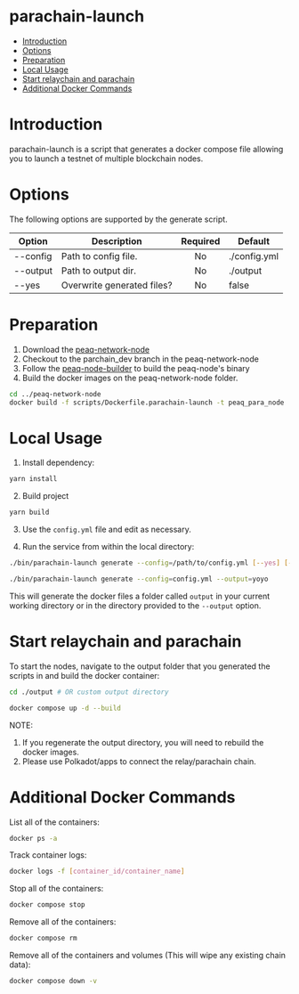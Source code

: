 # parachain-launch

- [Introduction](#introduction)
- [Options](#options)
- [Preparation](#preparation)
- [Local Usage](#local-usage)
- [Start relaychain and parachain](#start-relaychain-and-parachain)
- [Additional Docker Commands](#additional-docker-commands)

# Introduction

parachain-launch is a script that generates a docker compose file allowing you to launch a testnet of multiple blockchain nodes.

# Options

The following options are supported by the generate script.

| Option        | Description                |Required            | Default      |
| ------------- |----------------------------|:------------------:|--------------|
| --config      | Path to config file.       | No                 | ./config.yml |
| --output      | Path to output dir.        | No                 | ./output     |
| --yes         | Overwrite generated files? | No                 | false        |

# Preparation

1. Download the [peaq-network-node](https://github.com/peaqnetwork/peaq-network-node)
2. Checkout to the parchain_dev branch in the peaq-network-node
3. Follow the [peaq-node-builder](https://github.com/peaqnetwork/peaq-node-builder) to build the peaq-node's binary
4. Build the docker images on the peaq-network-node folder.
```sh
cd ../peaq-network-node
docker build -f scripts/Dockerfile.parachain-launch -t peaq_para_node .
```

# Local Usage

1. Install dependency:

```sh
yarn install
```

2. Build project

```sh
yarn build
```

3. Use the `config.yml` file and edit as necessary.

4. Run the service from within the local directory:

```sh
./bin/parachain-launch generate --config=/path/to/config.yml [--yes] [--output=/path/to/output]
```

```sh
./bin/parachain-launch generate --config=config.yml --output=yoyo
```

This will generate the docker files a folder called `output` in your current working directory or in the directory provided to the `--output` option.

# Start relaychain and parachain

To start the nodes, navigate to the output folder that you generated the scripts in and build the docker container:

```sh
cd ./output # OR custom output directory

docker compose up -d --build
```

NOTE:

1. If you regenerate the output directory, you will need to rebuild the docker images.
2. Please use Polkadot/apps to connect the relay/parachain chain.

# Additional Docker Commands

List all of the containers:

```sh
docker ps -a
```

Track container logs:

```sh
docker logs -f [container_id/container_name]
```

Stop all of the containers:

```sh
docker compose stop
```

Remove all of the containers:

```sh
docker compose rm
```

Remove all of the containers and volumes (This will wipe any existing chain data):

```sh
docker compose down -v
```
